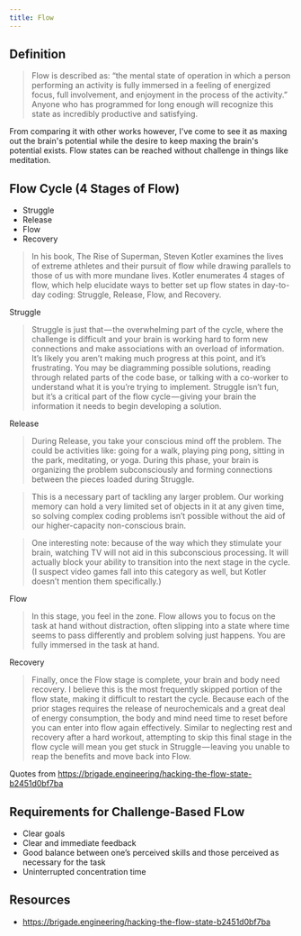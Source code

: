 ```yaml
---
title: Flow
---
```


## Definition

> Flow is described as: “the mental state of operation in which a person performing an activity is fully immersed in a feeling of energized focus, full involvement, and enjoyment in the process of the activity.” Anyone who has programmed for long enough will recognize this state as incredibly productive and satisfying.

From comparing it with other works however, I've come to see it as maxing out the brain's potential while the desire to keep maxing the brain's potential exists. Flow states can be reached without challenge in things like meditation.

## Flow Cycle (4 Stages of Flow)
- Struggle
- Release
- Flow
- Recovery


> In his book, The Rise of Superman, Steven Kotler examines the lives of extreme athletes and their pursuit of flow while drawing parallels to those of us with more mundane lives. Kotler enumerates 4 stages of flow, which help elucidate ways to better set up flow states in day-to-day coding: Struggle, Release, Flow, and Recovery.

Struggle
> Struggle is just that — the overwhelming part of the cycle, where the challenge is difficult and your brain is working hard to form new connections and make associations with an overload of information. It’s likely you aren’t making much progress at this point, and it’s frustrating. You may be diagramming possible solutions, reading through related parts of the code base, or talking with a co-worker to understand what it is you’re trying to implement. Struggle isn’t fun, but it’s a critical part of the flow cycle — giving your brain the information it needs to begin developing a solution.

Release
> During Release, you take your conscious mind off the problem. The could be activities like: going for a walk, playing ping pong, sitting in the park, meditating, or yoga. During this phase, your brain is organizing the problem subconsciously and forming connections between the pieces loaded during Struggle.

> This is a necessary part of tackling any larger problem. Our working memory can hold a very limited set of objects in it at any given time, so solving complex coding problems isn’t possible without the aid of our higher-capacity non-conscious brain.

> One interesting note: because of the way which they stimulate your brain, watching TV will not aid in this subconscious processing. It will actually block your ability to transition into the next stage in the cycle. (I suspect video games fall into this category as well, but Kotler doesn’t mention them specifically.)

Flow
> In this stage, you feel in the zone. Flow allows you to focus on the task at hand without distraction, often slipping into a state where time seems to pass differently and problem solving just happens. You are fully immersed in the task at hand.

Recovery
> Finally, once the Flow stage is complete, your brain and body need recovery. I believe this is the most frequently skipped portion of the flow state, making it difficult to restart the cycle. Because each of the prior stages requires the release of neurochemicals and a great deal of energy consumption, the body and mind need time to reset before you can enter into flow again effectively. Similar to neglecting rest and recovery after a hard workout, attempting to skip this final stage in the flow cycle will mean you get stuck in Struggle — leaving you unable to reap the benefits and move back into Flow.

Quotes from https://brigade.engineering/hacking-the-flow-state-b2451d0bf7ba

## Requirements for Challenge-Based FLow
- Clear goals
- Clear and immediate feedback
- Good balance between one’s perceived skills and those perceived as necessary for the task
- Uninterrupted concentration time


## Resources
- https://brigade.engineering/hacking-the-flow-state-b2451d0bf7ba
